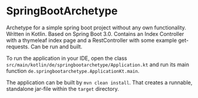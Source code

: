 # SpringBootArchetype
Archetype for a simple spring boot project without any own functionality. Written in Kotlin. Based on Spring Boot 3.0. 
Contains an Index Controller with a thymeleaf index page and a RestController with some example get-requests. Can be run and built.

To run the application in your IDE, open the class `src/main/kotlin/de/springbootarchetype/Application.kt` and run its main function `de.springbootarchetype.ApplicationKt.main`.

The application can be built by `mvn clean install`. That creates a runnable, standalone jar-file within the `target` directory.
